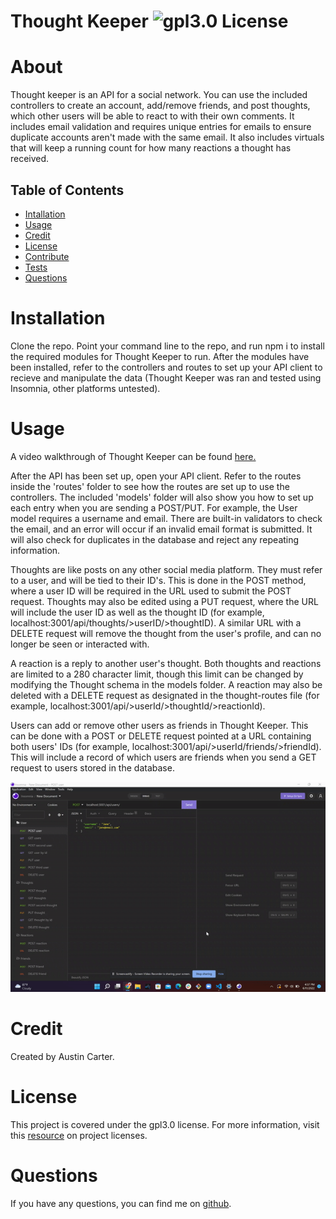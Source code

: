 # Thought Keeper ![gpl3.0 License](https://img.shields.io/badge/license-gpl3.0-blue)

  # About
  Thought keeper is an API for a social network. You can use the included controllers to create an account, add/remove friends, and post thoughts, which other users will be able to react to with their own comments. It includes email validation and requires unique entries for emails to ensure duplicate accounts aren't made with the same email. It also includes virtuals that will keep a running count for how many reactions a thought has received. 
  
  ## Table of Contents
  - [Intallation](#installation)
  - [Usage](#usage)
  - [Credit](#credit)
  - [License](#license)
  - [Contribute](#contribute)
  - [Tests](#test)
  - [Questions](#test)

  # Installation
  Clone the repo. Point your command line to the repo, and run npm i to install the required modules for Thought Keeper to run. After the modules have been installed, refer to the controllers and routes to set up your API client to recieve and manipulate the data (Thought Keeper was ran and tested using Insomnia, other platforms untested). 

  # Usage

  A video walkthrough of Thought Keeper can be found [here.](https://drive.google.com/file/d/1c7XB0aezkB8-RoAyW78cTou-HowU-kOV/view?usp=sharing)

  After the API has been set up, open your API client. Refer to the routes inside the 'routes' folder to see how the routes are set up to use the controllers. The included 'models' folder will also show you how to set up each entry when you are sending a POST/PUT. For example, the User model requires a username and email. There are built-in validators to check the email, and an error will occur if an invalid email format is submitted. It will also check for duplicates in the database and reject any repeating information. 

  Thoughts are like posts on any other social media platform. They must refer to a user, and will be tied to their ID's. This is done in the POST method, where a user ID will be required in the URL used to submit the POST request. Thoughts may also be edited using a PUT request, where the URL will include the user ID as well as the thought ID (for example, localhost:3001/api/thoughts/>userID/>thoughtID). A similar URL with a DELETE request will remove the thought from the user's profile, and can no longer be seen or interacted with. 

  A reaction is a reply to another user's thought. Both thoughts and reactions are limited to a 280 character limit, though this limit can be changed by modifying the Thought schema in the models folder. A reaction may also be deleted with a DELETE request as designated in the thought-routes file (for example, localhost:3001/api/>userId/>thoughtId/>reactionId). 

  Users can add or remove other users as friends in Thought Keeper. This can be done with a POST or DELETE request pointed at a URL containing both users' IDs (for example, localhost:3001/api/>userId/friends/>friendId). This will include a record of which users are friends when you send a GET request to users stored in the database.

  ![gif of walkthrough](./media/walkthrough.gif)

  # Credit
  Created by Austin Carter. 

  # License
  This project is covered under the gpl3.0 license. For more information, visit this [resource](https://choosealicense.com/licenses/) on project licenses.


  # Questions
  If you have any questions, you can find me on [github](https://github.com/auscarter17).
  

